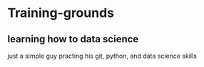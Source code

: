 # Training-grounds
## learning how to data science 
just a simple guy practing his git, python, and data science skills 
